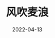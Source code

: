 ---
title: '风吹麦浪'
date: '2022-04-13'
price: '20.0'
theaters: ['北京大学百周年纪念讲堂']
seat: ['6-3  1F']
remark: ['原声', '导赏']
---